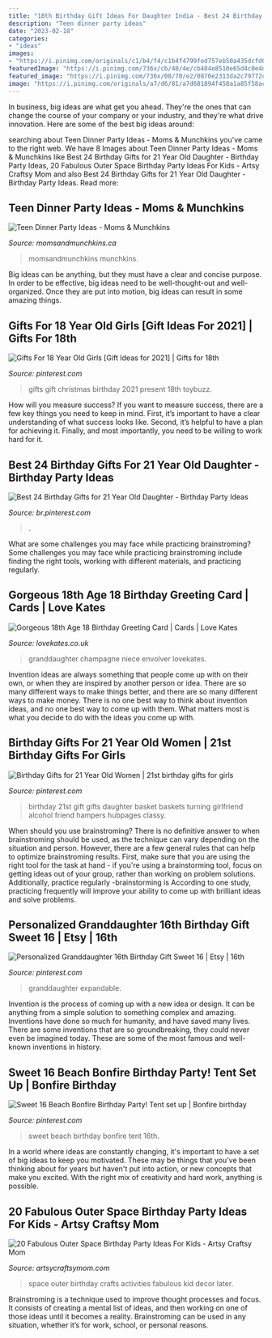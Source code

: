 ```yaml
---
title: "18th Birthday Gift Ideas For Daughter India - Best 24 Birthday Gifts For 21 Year Old Daughter"
description: "Teen dinner party ideas"
date: "2023-02-18"
categories:
- "ideas"
images:
- "https://i.pinimg.com/originals/c1/b4/f4/c1b4f4799fed757eb50a435dcfd0a314.jpg"
featuredImage: "https://i.pinimg.com/736x/cb/40/4e/cb404e8510e65d4c0e4ddf8de56de9df.jpg"
featured_image: "https://i.pinimg.com/736x/08/70/e2/0870e2313da2c79772c67c6401244a46.jpg"
image: "https://i.pinimg.com/originals/a7/d6/81/a7d681894f458a1a85f58aca8d9d6aaf.jpg"
---
```



In business, big ideas are what get you ahead. They're the ones that can change the course of your company or your industry, and they're what drive innovation. Here are some of the best big ideas around:

	

		
searching about Teen Dinner Party Ideas - Moms &amp; Munchkins you've came to the right web. We have 8 Images about Teen Dinner Party Ideas - Moms &amp; Munchkins like Best 24 Birthday Gifts for 21 Year Old Daughter - Birthday Party Ideas, 20 Fabulous Outer Space Birthday Party Ideas For Kids - Artsy Craftsy Mom and also Best 24 Birthday Gifts for 21 Year Old Daughter - Birthday Party Ideas. Read more:
		
    
## Teen Dinner Party Ideas - Moms &amp; Munchkins

<img loading=lazy src="https://www.momsandmunchkins.ca/wp-content/uploads/2014/11/teen-dinner-party-ideas.jpg" onerror="this.onerror=null;this.src='https://tse3.mm.bing.net/th?id=OIP.WyZd9bcYYMzf6qFPbyPQ6QHaMd&amp;pid=15.1';" alt="Teen Dinner Party Ideas - Moms &amp; Munchkins">

_Source: momsandmunchkins.ca_

>momsandmunchkins munchkins. 

	

Big ideas can be anything, but they must have a clear and concise purpose. In order to be effective, big ideas need to be well-thought-out and well-organized. Once they are put into motion, big ideas can result in some amazing things.

    
## Gifts For 18 Year Old Girls [Gift Ideas For 2021] | Gifts For 18th

<img loading=lazy src="https://i.pinimg.com/originals/a7/d6/81/a7d681894f458a1a85f58aca8d9d6aaf.jpg" onerror="this.onerror=null;this.src='https://tse4.mm.bing.net/th?id=OIP.T4T2oQJ9WYZbJvHFpBgdnQHaOG&amp;pid=15.1';" alt="Gifts For 18 Year Old Girls [Gift Ideas for 2021] | Gifts for 18th">

_Source: pinterest.com_

>gifts gift christmas birthday 2021 present 18th toybuzz. 

	

How will you measure success?
If you want to measure success, there are a few key things you need to keep in mind. First, it’s important to have a clear understanding of what success looks like. Second, it’s helpful to have a plan for achieving it. Finally, and most importantly, you need to be willing to work hard for it.

    
## Best 24 Birthday Gifts For 21 Year Old Daughter - Birthday Party Ideas

<img loading=lazy src="https://i.pinimg.com/736x/08/70/e2/0870e2313da2c79772c67c6401244a46.jpg" onerror="this.onerror=null;this.src='https://tse2.mm.bing.net/th?id=OIP.gqBpbM9i25T1vIcnIKZFeAHaJ3&amp;pid=15.1';" alt="Best 24 Birthday Gifts for 21 Year Old Daughter - Birthday Party Ideas">

_Source: br.pinterest.com_

>. 

	

What are some challenges you may face while practicing brainstroming?
Some challenges you may face while practicing brainstroming include finding the right tools, working with different materials, and practicing regularly.

    
## Gorgeous 18th Age 18 Birthday Greeting Card | Cards | Love Kates

<img loading=lazy src="https://images.esellerpro.com/3274/I/106/23/lrgscaleJGS395.jpg" onerror="this.onerror=null;this.src='https://tse1.mm.bing.net/th?id=OIP.zOUktOw3KFW8kzFZBdCkgAHaM8&amp;pid=15.1';" alt="Gorgeous 18th Age 18 Birthday Greeting Card | Cards | Love Kates">

_Source: lovekates.co.uk_

>granddaughter champagne niece envolver lovekates. 

	

Invention ideas are always something that people come up with on their own, or when they are inspired by another person or idea. There are so many different ways to make things better, and there are so many different ways to make money. There is no one best way to think about invention ideas, and no one best way to come up with them. What matters most is what you decide to do with the ideas you come up with.

    
## Birthday Gifts For 21 Year Old Women | 21st Birthday Gifts For Girls

<img loading=lazy src="https://i.pinimg.com/originals/c1/b4/f4/c1b4f4799fed757eb50a435dcfd0a314.jpg" onerror="this.onerror=null;this.src='https://tse3.mm.bing.net/th?id=OIP.QuUb_-k8aj5Bz7ruE_TFswHaG6&amp;pid=15.1';" alt="Birthday Gifts for 21 Year Old Women | 21st birthday gifts for girls">

_Source: pinterest.com_

>birthday 21st gift gifts daughter basket baskets turning girlfriend alcohol friend hampers hubpages classy. 

	

When should you use brainstroming?
There is no definitive answer to when brainstroming should be used, as the technique can vary depending on the situation and person. However, there are a few general rules that can help to optimize brainstroming results. First, make sure that you are using the right tool for the task at hand - if you're using a brainstorming tool, focus on getting ideas out of your group, rather than working on problem solutions. Additionally, practice regularly -brainstorming is According to one study, practicing frequently will improve your ability to come up with brilliant ideas and solve problems.

    
## Personalized Granddaughter 16th Birthday Gift Sweet 16 | Etsy | 16th

<img loading=lazy src="https://i.pinimg.com/736x/cb/40/4e/cb404e8510e65d4c0e4ddf8de56de9df.jpg" onerror="this.onerror=null;this.src='https://tse1.mm.bing.net/th?id=OIP.e_47ybyeW7bd1Ce4NGArLgHaF4&amp;pid=15.1';" alt="Personalized Granddaughter 16th Birthday Gift Sweet 16 | Etsy | 16th">

_Source: pinterest.com_

>granddaughter expandable. 

	

Invention is the process of coming up with a new idea or design. It can be anything from a simple solution to something complex and amazing. Inventions have done so much for humanity, and have saved many lives. There are some inventions that are so groundbreaking, they could never even be imagined today. These are some of the most famous and well-known inventions in history.

    
## Sweet 16 Beach Bonfire Birthday Party! Tent Set Up | Bonfire Birthday

<img loading=lazy src="https://i.pinimg.com/originals/31/12/ed/3112ed6e53fc98e63bb9cb2a05dc7df3.jpg" onerror="this.onerror=null;this.src='https://tse2.mm.bing.net/th?id=OIP.zD-khqFxmX6fcERqaABYWQHaFj&amp;pid=15.1';" alt="Sweet 16 Beach Bonfire Birthday Party! Tent set up | Bonfire birthday">

_Source: pinterest.com_

>sweet beach birthday bonfire tent 16th. 

	

In a world where ideas are constantly changing, it's important to have a set of big ideas to keep you motivated. These may be things that you've been thinking about for years but haven't put into action, or new concepts that make you excited. With the right mix of creativity and hard work, anything is possible.

    
## 20 Fabulous Outer Space Birthday Party Ideas For Kids - Artsy Craftsy Mom

<img loading=lazy src="https://i0.wp.com/artsycraftsymom.com/content/uploads/2012/11/20-Fabulous-Outer-Space-Birthday-Party-Ideas-For-Kids-1.jpg?resize=600%2C1200&amp;ssl=1" onerror="this.onerror=null;this.src='https://tse4.mm.bing.net/th?id=OIP.BB__RBqkB5KgzhUj7saxXQHaO0&amp;pid=15.1';" alt="20 Fabulous Outer Space Birthday Party Ideas For Kids - Artsy Craftsy Mom">

_Source: artsycraftsymom.com_

>space outer birthday crafts activities fabulous kid decor later. 

	

Brainstroming is a technique used to improve thought processes and focus. It consists of creating a mental list of ideas, and then working on one of those ideas until it becomes a reality. Brainstroming can be used in any situation, whether it’s for work, school, or personal reasons.

